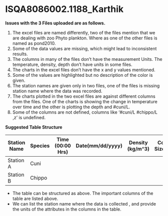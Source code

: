 # ISQA8086002.1188_Karthik
**Issues with the 3 Files uploaded are as follows.**  
1. The excel files are named differently, two of the files mention that we are dealing with zoo Phyto plankton. Where as one of the other files is named as pond2010. 
2. Some of the data values are missing, which might lead to inconsistent results.
3. The columns in many of the files don’t have the measurement Units. The temperature, density, depth don’t have units in some files.
4. The charts in the excel files don’t have the x and y values mentioned.
5. Some of the values are highlighted but no description of the color is given.
6. The station names are given only in two files, one of the files is missing station name where the data was recorded.
7. The charts plotted in the two excel files are against different columns from the files. One of the charts is showing the change in temperature over time and the other is plotting the depth and #cuni/L.
8. Some of the columns are not defined, columns like ‘#cuni/L #chippo/L ,z’ is undefined. 


**Suggested Table Structure**

| Station Name | Species | Time (00:00 Hrs) | Date(mm/dd/yyyy) | Density (kg/m^3) | Colony Size(mm) | Temp(Faren/Cel) | Depth(Meters) |
|--------------|---------|------------------|------------------|------------------|-----------------|-----------------|---------------|
| Station A    | Cuni    |                  |                  |                  |                 |                 |               |
| Station B    | Chippo  |                  |                  |                  |                 |                 |               |



* The table can be structured as above. The important columns of the table are listed above.
* We can list the station name where the data is collected , and provide the units of the attributes in the columns in the table.
